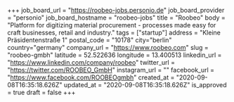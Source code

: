 +++
job_board_url = "https://roobeo-jobs.personio.de"
job_board_provider = "personio"
job_board_hostname = "roobeo-jobs"
title = "Roobeo"
body = "Platform for digitizing material procurement - processes made easy for craft businesses, retail and industry."
tags = ["startup"]
address = "Kleine Präsidentenstraße 1"
postal_code = "10178"
city="berlin"
country="germany"
company_url = "https://www.roobeo.com"
slug = "roobeo-gmbh"
latitude = 52.522636
longitude = 13.400513
linkedin_url = "https://www.linkedin.com/company/roobeo"
twitter_url = "https://twitter.com/ROOBEO_GmbH"
instagram_url = ""
facebook_url = "https://www.facebook.com/ROOBEOgmbh"
created_at = "2020-09-08T16:35:18.626Z"
updated_at = "2020-09-08T16:35:18.626Z"
is_approved = true
draft = false
+++
